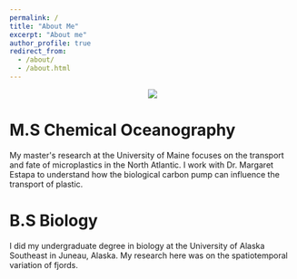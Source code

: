 ```yaml
---
permalink: /
title: "About Me"
excerpt: "About me"
author_profile: true
redirect_from: 
  - /about/
  - /about.html
---
```


<p align="center">
  <img src="https://capsule-render.vercel.app/api?text= My Academic Journey! &animation=fadeIn&type=waving&color=gradient&height=100"/>
</p>

M.S Chemical Oceanography
======
My master's research at the University of Maine focuses on the transport and fate of microplastics in the North Atlantic.
I work with Dr. Margaret Estapa to understand how the biological carbon pump can influence the transport of plastic.


B.S Biology
======
I did my undergraduate degree in biology at the University of Alaska Southeast in Juneau, Alaska. My research here was on the spatiotemporal variation of fjords.
